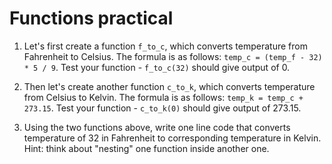 # Functions practical

1. Let's first create a function `f_to_c`, which converts temperature from Fahrenheit to Celsius. The formula is as follows: `temp_c = (temp_f - 32) * 5 / 9`. Test your function - `f_to_c(32)` should give output of 0.

2. Then let's create another function `c_to_k`, which converts temperature from Celsius to Kelvin. The formula is as follows: `temp_k = temp_c + 273.15`. Test your function - `c_to_k(0)` should give output of 273.15.

3. Using the two functions above, write one line code that converts temperature of 32 in Fahrenheit to corresponding temperature in Kelvin. Hint: think about "nesting" one function inside another one.
